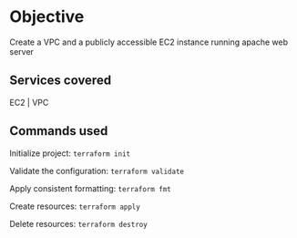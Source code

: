 # Objective

Create a VPC and a publicly accessible EC2 instance running apache web server

## Services covered

EC2 | VPC

## Commands used

Initialize project: `terraform init`

Validate the configuration: `terraform validate`

Apply consistent formatting: `terraform fmt`

Create resources: `terraform apply`

Delete resources: `terraform destroy`
